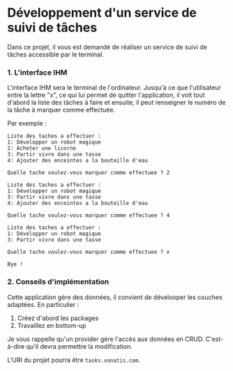 # Développement d'un service de suivi de tâches

Dans ce projet, il vous est demandé de réaliser un service de suivi de tâches accessible par le terminal.

### 1. L'interface IHM

L'interface IHM sera le terminal de l'ordinateur. Jusqu'à ce que l'utilisateur entre la lettre "x", ce qui lui permet de quitter l'application, il voit tout d'abord la liste des tâches à faire et ensuite, il peut renseigner le numéro de la tâche à marquer comme effectuée.

Par exemple :

```
Liste des taches a effectuer :
1: Développer un robot magique
2: Acheter une licorne
3: Partir vivre dans une tasse
4: Ajouter des enceintes a la bouteille d'eau

Quelle tache voulez-vous marquer comme effectuee ? 2

Liste des taches a effectuer :
1: Développer un robot magique
3: Partir vivre dans une tasse
4: Ajouter des enceintes a la bouteille d'eau

Quelle tache voulez-vous marquer comme effectuee ? 4

Liste des taches a effectuer :
1: Développer un robot magique
3: Partir vivre dans une tasse

Quelle tache voulez-vous marquer comme effectuee ? x

Bye !

```

### 2. Conseils d'implémentation

Cette application gère des données, il convient de dévelooper les couches adaptées. En particulier :

1. Créez d'abord les packages
2. Travaillez en bottom-up

Je vous rappelle qu'un provider gére l'accès aux données en CRUD. C'est-à-dire qu'il devra permettre la modification.

L'URI du projet pourra être `tasks.xonatis.com`.

